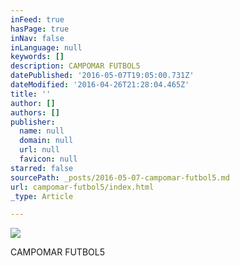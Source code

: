 ```yaml
---
inFeed: true
hasPage: true
inNav: false
inLanguage: null
keywords: []
description: CAMPOMAR FUTBOL5
datePublished: '2016-05-07T19:05:00.731Z'
dateModified: '2016-04-26T21:28:04.465Z'
title: ''
author: []
authors: []
publisher:
  name: null
  domain: null
  url: null
  favicon: null
starred: false
sourcePath: _posts/2016-05-07-campomar-futbol5.md
url: campomar-futbol5/index.html
_type: Article

---
```

![](https://the-grid-user-content.s3-us-west-2.amazonaws.com/1bff79fa-533d-4e54-af9e-099ae0ef41df.jpg)

CAMPOMAR FUTBOL5